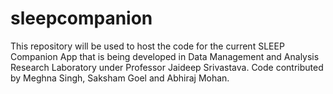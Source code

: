 # sleepcompanion
This repository will be used to host the code for the current SLEEP Companion App that is being developed in Data Management and Analysis Research Laboratory under Professor Jaideep Srivastava. 
Code contributed by Meghna Singh, Saksham Goel and Abhiraj Mohan.

